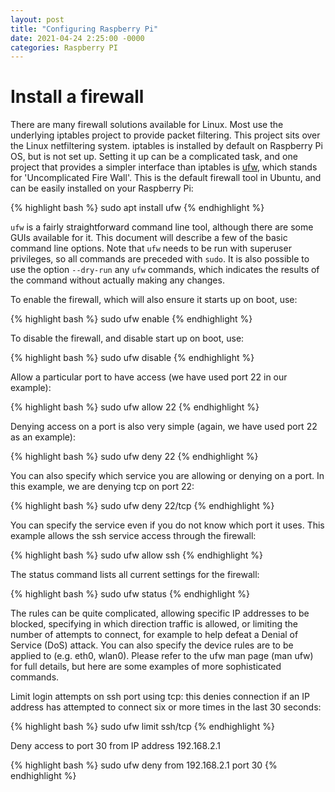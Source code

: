 ```yaml
---
layout: post
title: "Configuring Raspberry Pi"
date: 2021-04-24 2:25:00 -0000
categories: Raspberry PI
---
```


Install a firewall
==================

There are many firewall solutions available for Linux. Most use the underlying iptables project to provide packet filtering. This project sits over the Linux netfiltering system. iptables is installed by default on Raspberry Pi OS, but is not set up. Setting it up can be a complicated task, and one project that provides a simpler interface than iptables is [ufw], which stands for 'Uncomplicated Fire Wall'. This is the default firewall tool in Ubuntu, and can be easily installed on your Raspberry Pi:

{% highlight bash %}
sudo apt install ufw
{% endhighlight %}

`ufw` is a fairly straightforward command line tool, although there are some GUIs available for it. This document will describe a few of the basic command line options. Note that `ufw` needs to be run with superuser privileges, so all commands are preceded with `sudo`. It is also possible to use the option `--dry-run` any `ufw` commands, which indicates the results of the command without actually making any changes.

To enable the firewall, which will also ensure it starts up on boot, use:

{% highlight bash %}
sudo ufw enable
{% endhighlight %}

To disable the firewall, and disable start up on boot, use:


{% highlight bash %}
sudo ufw disable
{% endhighlight %}

Allow a particular port to have access (we have used port 22 in our example):


{% highlight bash %}
sudo ufw allow 22
{% endhighlight %}

Denying access on a port is also very simple (again, we have used port 22 as an example):


{% highlight bash %}
sudo ufw deny 22
{% endhighlight %}

You can also specify which service you are allowing or denying on a port. In this example, we are denying tcp on port 22:


{% highlight bash %}
sudo ufw deny 22/tcp
{% endhighlight %}

You can specify the service even if you do not know which port it uses. This example allows the ssh service access through the firewall:

{% highlight bash %}
sudo ufw allow ssh
{% endhighlight %}

The status command lists all current settings for the firewall:


{% highlight bash %}
sudo ufw status
{% endhighlight %}

The rules can be quite complicated, allowing specific IP addresses to be blocked, specifying in which direction traffic is allowed, or limiting the number of attempts to connect, for example to help defeat a Denial of Service (DoS) attack. You can also specify the device rules are to be applied to (e.g. eth0, wlan0). Please refer to the ufw man page (man ufw) for full details, but here are some examples of more sophisticated commands.

Limit login attempts on ssh port using tcp: this denies connection if an IP address has attempted to connect six or more times in the last 30 seconds:


{% highlight bash %}
sudo ufw limit ssh/tcp
{% endhighlight %}

Deny access to port 30 from IP address 192.168.2.1


{% highlight bash %}
sudo ufw deny from 192.168.2.1 port 30
{% endhighlight %}


[ufw]: https://www.linux.com/training-tutorials/introduction-uncomplicated-firewall-ufw/
